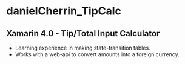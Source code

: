 # danielCherrin_TipCalc
 ## Xamarin 4.0 - Tip/Total Input Calculator
 - Learning experience in making state-transition tables.
 - Works with a web-api to convert amounts into a foreign currency.
